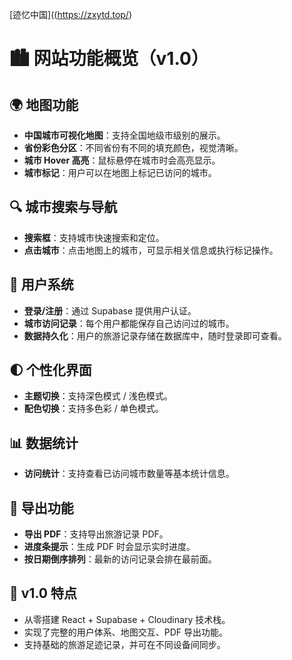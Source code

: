 [迹忆中国]((https://zxytd.top/)
# 🏙️ 网站功能概览（v1.0）

## 🌍 地图功能
- **中国城市可视化地图**：支持全国地级市级别的展示。
- **省份彩色分区**：不同省份有不同的填充颜色，视觉清晰。
- **城市 Hover 高亮**：鼠标悬停在城市时会高亮显示。
- **城市标记**：用户可以在地图上标记已访问的城市。

## 🔍 城市搜索与导航
- **搜索框**：支持城市快速搜索和定位。
- **点击城市**：点击地图上的城市，可显示相关信息或执行标记操作。

## 👤 用户系统
- **登录/注册**：通过 Supabase 提供用户认证。
- **城市访问记录**：每个用户都能保存自己访问过的城市。
- **数据持久化**：用户的旅游记录存储在数据库中，随时登录即可查看。

## 🌓 个性化界面
- **主题切换**：支持深色模式 / 浅色模式。
- **配色切换**：支持多色彩 / 单色模式。

## 📊 数据统计
- **访问统计**：支持查看已访问城市数量等基本统计信息。

## 📄 导出功能
- **导出 PDF**：支持导出旅游记录 PDF。
- **进度条提示**：生成 PDF 时会显示实时进度。
- **按日期倒序排列**：最新的访问记录会排在最前面。

## 🚀 v1.0 特点
- 从零搭建 React + Supabase + Cloudinary 技术栈。
- 实现了完整的用户体系、地图交互、PDF 导出功能。
- 支持基础的旅游足迹记录，并可在不同设备间同步。
